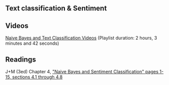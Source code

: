 
Text classification & Sentiment 
------------------------------

## Videos 

[Naive Bayes and Text Classification Videos](https://www.youtube.com/watch?v=Y1j_J53k7fo&list=PLaZQkZp6WhWxU3kA6wV0nb5dY1SXDEKWH) 
(Playlist duration: 2 hours, 3 minutes and 42 seconds) 

## Readings

J+M (3ed) Chapter 4, ["Naive Bayes and Sentiment Classification" pages 1-15, sections 4.1 through 4.8](https://web.stanford.edu/~jurafsky/slp3/4.pdf)

